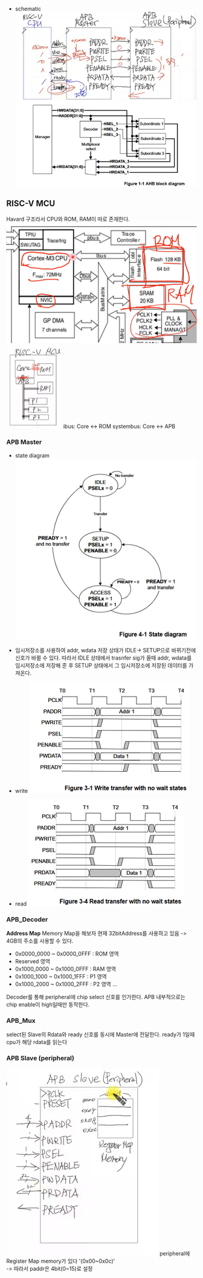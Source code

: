 - schematic
![](image.png)
![](schematic.png)

## RISC-V MCU
Havard 구조라서 CPU와 ROM, RAM이 따로 존재한다.
![](img.png)
![](img2.png)
ibus: Core <-> ROM
systembus: Core <-> APB



### APB Master
- state diagram
![](state_diagram.png)



- 임시저장소를 사용하여 addr, wdata 저장
상태가 IDLE-> SETUP으로 바뀌기전에 신호가 바뀔 수 있다.
따라서 IDLE 상태에서 trasnfer sig가 올때 addr, wdata를 임시저장소에 저장해 준 후 
SETUP 상태에서 그 임시저장소에 저장된 데이터를 가져온다.

- write
![](writeTransfer.png)
- read
![](readTransfer.png)


### APB_Decoder
**Address Map**
Memory Map을 해보자
현재 32bitAddress를 사용하고 있음 -> 4GB의 주소를 사용할 수 있다.


- 0x0000_0000 ~ 0x0000_0FFF : ROM 영역
- Reserved 영역
- 0x1000_0000 ~ 0x1000_0FFF : RAM 영역
- 0x1000_1000 ~ 0x1000_1FFF : P1 영역
- 0x1000_2000 ~ 0x1000_2FFF : P2 영역
...

Decoder를 통해 peripheral에 chip select 신호를 인가한다.
APB 내부적으로는 chip enable이 high일때만 동작한다.


### APB_Mux
select된 Slave의 Rdata와 ready 신호를 동시에  Master에 전달한다.
ready가 1일때 cpu가 해당 rdata를 읽는다


### APB Slave (peripheral)
![](ApbSlaveModel.png)
peripheral에 Register Map memory가 있다 '(0x00~0x0c)'   
-> 따라서 paddr은 4bit(0~15)로 설정

